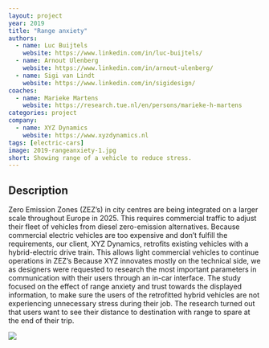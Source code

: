 ```yaml
---
layout: project
year: 2019
title: "Range anxiety"
authors:
  - name: Luc Buijtels
    website: https://www.linkedin.com/in/luc-buijtels/
  - name: Arnout Ulenberg
    website: https://www.linkedin.com/in/arnout-ulenberg/
  - name: Sigi van Lindt
    website: https://www.linkedin.com/in/sigidesign/
coaches:
  - name: Marieke Martens
    website: https://research.tue.nl/en/persons/marieke-h-martens
categories: project
company:
  - name: XYZ Dynamics
    website: https://www.xyzdynamics.nl
tags: [electric-cars]
image: 2019-rangeanxiety-1.jpg
short: Showing range of a vehicle to reduce stress.
---
```


## Description
Zero Emission Zones (ZEZ’s) in city centres are being integrated on a larger scale throughout Europe in 2025. This requires commercial traffic to adjust their fleet of vehicles from diesel zero-emission alternatives. Because commercial electric vehicles are too expensive and don’t fulfill the requirements, our client, XYZ Dynamics, retrofits existing vehicles with a hybrid-electric drive train. This allows light commercial vehicles to continue operations in ZEZ’s Because XYZ innovates mostly on the technical side, we as designers were requested to research the most important parameters in communication with their users through an in-car interface. The study focused on the effect of range anxiety and trust towards the displayed information, to make sure the users of the retrofitted hybrid vehicles are not experiencing unnecessary stress during their job. The research turned out that users want to see their distance to destination with range to spare at the end of their trip.

<div class="project-image">
  <img src="/assets/img/2019-rangeanxiety-2.jpg">
</div>